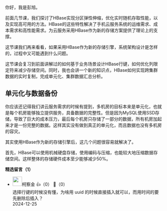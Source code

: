 你好，我是彭旭。

前面几节课，我们探讨了HBase实现分区弹性伸缩，优化实时随机存取性能，以及实现高可用的方法。HBase的这些特性解决了手机云服务系统的运维需求、成本需求和高性能需求。为云服务采用HBase作为新的存储方案提供了理论上的支撑。

这节课我们再来看看，如果采用HBase作为新的存储引擎，系统架构设计是怎样的，过程中又可能遇到什么问题。

这节课会复习到前面讲解过的如何基于业务场景设计HBase行键，如何优化列限定符来减少存储空间。同时，我也会讲一个新的知识点，HBase如何实现跨集群数据的实时复制，完成单元化、集群数据汇总分析。

## 单元化与数据备份

你应该还记得我们讲云服务需求的时候有提到，多机房的目标本来是单元化，也就是每个机房能够独立提供服务，具备数据的完整性。但是因为MySQL使用SSD存储，导致了巨大的成本压力，最后每个机房只存储了一部分的数据，所有机房加起来才是一份完整的数据。这样其实没有做到真正的单元化，而且数据也没有多机房的容灾。

其实使用HBase作为新的存储引擎后，这几个问题很容易就解决了。

首先，HBase可以使用机械硬盘存储，使用编码与压缩，也能较大地压缩数据存储空间。这样整体的存储硬件成本至少能够减少50%。
<div><strong>精选留言（1）</strong></div><ul>
<li><img src="https://static001.geekbang.org/account/avatar/00/11/04/0d/3dc5683a.jpg" width="30px"><span>柯察金</span> 👍（0） 💬（0）<div>选择行键的时候没有懂，为啥用 uuid 的时候直接插入就可以，而用时间的要先删除后插入？</div>2024-12-25</li><br/>
</ul>